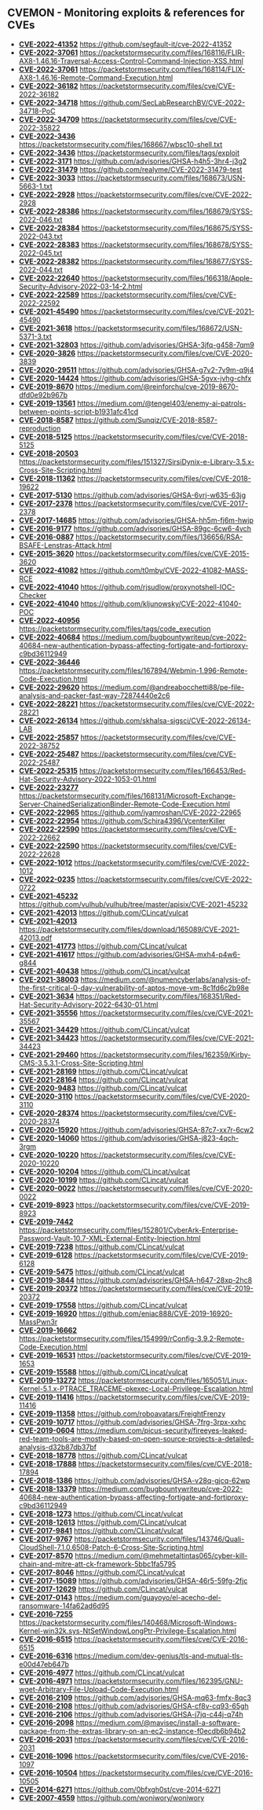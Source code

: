 ## CVEMON - Monitoring exploits & references for CVEs
- **[CVE-2022-41352](https://in.scanfactory.io/cvemon/CVE-2022-41352.html)** https://github.com/segfault-it/cve-2022-41352
- **[CVE-2022-37061](https://in.scanfactory.io/cvemon/CVE-2022-37061.html)** https://packetstormsecurity.com/files/168116/FLIR-AX8-1.46.16-Traversal-Access-Control-Command-Injection-XSS.html
- **[CVE-2022-37061](https://in.scanfactory.io/cvemon/CVE-2022-37061.html)** https://packetstormsecurity.com/files/168114/FLIX-AX8-1.46.16-Remote-Command-Execution.html
- **[CVE-2022-36182](https://in.scanfactory.io/cvemon/CVE-2022-36182.html)** https://packetstormsecurity.com/files/cve/CVE-2022-36182
- **[CVE-2022-34718](https://in.scanfactory.io/cvemon/CVE-2022-34718.html)** https://github.com/SecLabResearchBV/CVE-2022-34718-PoC
- **[CVE-2022-34709](https://in.scanfactory.io/cvemon/CVE-2022-34709.html)** https://packetstormsecurity.com/files/cve/CVE-2022-35822
- **[CVE-2022-3436](https://in.scanfactory.io/cvemon/CVE-2022-3436.html)** https://packetstormsecurity.com/files/168667/wbsc10-shell.txt
- **[CVE-2022-3436](https://in.scanfactory.io/cvemon/CVE-2022-3436.html)** https://packetstormsecurity.com/files/tags/exploit
- **[CVE-2022-3171](https://in.scanfactory.io/cvemon/CVE-2022-3171.html)** https://github.com/advisories/GHSA-h4h5-3hr4-j3g2
- **[CVE-2022-31479](https://in.scanfactory.io/cvemon/CVE-2022-31479.html)** https://github.com/realyme/CVE-2022-31479-test
- **[CVE-2022-3033](https://in.scanfactory.io/cvemon/CVE-2022-3033.html)** https://packetstormsecurity.com/files/168673/USN-5663-1.txt
- **[CVE-2022-2928](https://in.scanfactory.io/cvemon/CVE-2022-2928.html)** https://packetstormsecurity.com/files/cve/CVE-2022-2928
- **[CVE-2022-28386](https://in.scanfactory.io/cvemon/CVE-2022-28386.html)** https://packetstormsecurity.com/files/168679/SYSS-2022-046.txt
- **[CVE-2022-28384](https://in.scanfactory.io/cvemon/CVE-2022-28384.html)** https://packetstormsecurity.com/files/168675/SYSS-2022-043.txt
- **[CVE-2022-28383](https://in.scanfactory.io/cvemon/CVE-2022-28383.html)** https://packetstormsecurity.com/files/168678/SYSS-2022-045.txt
- **[CVE-2022-28382](https://in.scanfactory.io/cvemon/CVE-2022-28382.html)** https://packetstormsecurity.com/files/168677/SYSS-2022-044.txt
- **[CVE-2022-22640](https://in.scanfactory.io/cvemon/CVE-2022-22640.html)** https://packetstormsecurity.com/files/166318/Apple-Security-Advisory-2022-03-14-2.html
- **[CVE-2022-22589](https://in.scanfactory.io/cvemon/CVE-2022-22589.html)** https://packetstormsecurity.com/files/cve/CVE-2022-22592
- **[CVE-2021-45490](https://in.scanfactory.io/cvemon/CVE-2021-45490.html)** https://packetstormsecurity.com/files/cve/CVE-2021-45490
- **[CVE-2021-3618](https://in.scanfactory.io/cvemon/CVE-2021-3618.html)** https://packetstormsecurity.com/files/168672/USN-5371-3.txt
- **[CVE-2021-32803](https://in.scanfactory.io/cvemon/CVE-2021-32803.html)** https://github.com/advisories/GHSA-3jfq-g458-7qm9
- **[CVE-2020-3826](https://in.scanfactory.io/cvemon/CVE-2020-3826.html)** https://packetstormsecurity.com/files/cve/CVE-2020-3839
- **[CVE-2020-29511](https://in.scanfactory.io/cvemon/CVE-2020-29511.html)** https://github.com/advisories/GHSA-g7v2-7v9m-q9j4
- **[CVE-2020-14424](https://in.scanfactory.io/cvemon/CVE-2020-14424.html)** https://github.com/advisories/GHSA-5gvx-jvhg-chfx
- **[CVE-2019-8670](https://in.scanfactory.io/cvemon/CVE-2019-8670.html)** https://medium.com/@reinforchu/cve-2019-8670-dfd0e92b967b
- **[CVE-2019-13561](https://in.scanfactory.io/cvemon/CVE-2019-13561.html)** https://medium.com/@tengel403/enemy-ai-patrols-between-points-script-b1931afc41cd
- **[CVE-2018-8587](https://in.scanfactory.io/cvemon/CVE-2018-8587.html)** https://github.com/Sunqiz/CVE-2018-8587-reproduction
- **[CVE-2018-5125](https://in.scanfactory.io/cvemon/CVE-2018-5125.html)** https://packetstormsecurity.com/files/cve/CVE-2018-5125
- **[CVE-2018-20503](https://in.scanfactory.io/cvemon/CVE-2018-20503.html)** https://packetstormsecurity.com/files/151327/SirsiDynix-e-Library-3.5.x-Cross-Site-Scripting.html
- **[CVE-2018-11362](https://in.scanfactory.io/cvemon/CVE-2018-11362.html)** https://packetstormsecurity.com/files/cve/CVE-2018-19622
- **[CVE-2017-5130](https://in.scanfactory.io/cvemon/CVE-2017-5130.html)** https://github.com/advisories/GHSA-6vrj-w635-63jg
- **[CVE-2017-2378](https://in.scanfactory.io/cvemon/CVE-2017-2378.html)** https://packetstormsecurity.com/files/cve/CVE-2017-2378
- **[CVE-2017-14685](https://in.scanfactory.io/cvemon/CVE-2017-14685.html)** https://github.com/advisories/GHSA-hh5m-fj6m-hwjp
- **[CVE-2016-9177](https://in.scanfactory.io/cvemon/CVE-2016-9177.html)** https://github.com/advisories/GHSA-89gc-6cw6-4vch
- **[CVE-2016-0887](https://in.scanfactory.io/cvemon/CVE-2016-0887.html)** https://packetstormsecurity.com/files/136656/RSA-BSAFE-Lenstras-Attack.html
- **[CVE-2015-3620](https://in.scanfactory.io/cvemon/CVE-2015-3620.html)** https://packetstormsecurity.com/files/cve/CVE-2015-3620
- **[CVE-2022-41082](https://in.scanfactory.io/cvemon/CVE-2022-41082.html)** https://github.com/t0mby/CVE-2022-41082-MASS-RCE
- **[CVE-2022-41040](https://in.scanfactory.io/cvemon/CVE-2022-41040.html)** https://github.com/rjsudlow/proxynotshell-IOC-Checker
- **[CVE-2022-41040](https://in.scanfactory.io/cvemon/CVE-2022-41040.html)** https://github.com/kljunowsky/CVE-2022-41040-POC
- **[CVE-2022-40956](https://in.scanfactory.io/cvemon/CVE-2022-40956.html)** https://packetstormsecurity.com/files/tags/code_execution
- **[CVE-2022-40684](https://in.scanfactory.io/cvemon/CVE-2022-40684.html)** https://medium.com/bugbountywriteup/cve-2022-40684-new-authentication-bypass-affecting-fortigate-and-fortiproxy-c9bd36112949
- **[CVE-2022-36446](https://in.scanfactory.io/cvemon/CVE-2022-36446.html)** https://packetstormsecurity.com/files/167894/Webmin-1.996-Remote-Code-Execution.html
- **[CVE-2022-29620](https://in.scanfactory.io/cvemon/CVE-2022-29620.html)** https://medium.com/@andreabocchetti88/pe-file-analysis-and-packer-fast-way-72874440e2c6
- **[CVE-2022-28221](https://in.scanfactory.io/cvemon/CVE-2022-28221.html)** https://packetstormsecurity.com/files/cve/CVE-2022-28221
- **[CVE-2022-26134](https://in.scanfactory.io/cvemon/CVE-2022-26134.html)** https://github.com/skhalsa-sigsci/CVE-2022-26134-LAB
- **[CVE-2022-25857](https://in.scanfactory.io/cvemon/CVE-2022-25857.html)** https://packetstormsecurity.com/files/cve/CVE-2022-38752
- **[CVE-2022-25487](https://in.scanfactory.io/cvemon/CVE-2022-25487.html)** https://packetstormsecurity.com/files/cve/CVE-2022-25487
- **[CVE-2022-25315](https://in.scanfactory.io/cvemon/CVE-2022-25315.html)** https://packetstormsecurity.com/files/166453/Red-Hat-Security-Advisory-2022-1053-01.html
- **[CVE-2022-23277](https://in.scanfactory.io/cvemon/CVE-2022-23277.html)** https://packetstormsecurity.com/files/168131/Microsoft-Exchange-Server-ChainedSerializationBinder-Remote-Code-Execution.html
- **[CVE-2022-22965](https://in.scanfactory.io/cvemon/CVE-2022-22965.html)** https://github.com/iyamroshan/CVE-2022-22965
- **[CVE-2022-22954](https://in.scanfactory.io/cvemon/CVE-2022-22954.html)** https://github.com/Schira4396/VcenterKiller
- **[CVE-2022-22590](https://in.scanfactory.io/cvemon/CVE-2022-22590.html)** https://packetstormsecurity.com/files/cve/CVE-2022-22662
- **[CVE-2022-22590](https://in.scanfactory.io/cvemon/CVE-2022-22590.html)** https://packetstormsecurity.com/files/cve/CVE-2022-22628
- **[CVE-2022-1012](https://in.scanfactory.io/cvemon/CVE-2022-1012.html)** https://packetstormsecurity.com/files/cve/CVE-2022-1012
- **[CVE-2022-0235](https://in.scanfactory.io/cvemon/CVE-2022-0235.html)** https://packetstormsecurity.com/files/cve/CVE-2022-0722
- **[CVE-2021-45232](https://in.scanfactory.io/cvemon/CVE-2021-45232.html)** https://github.com/vulhub/vulhub/tree/master/apisix/CVE-2021-45232
- **[CVE-2021-42013](https://in.scanfactory.io/cvemon/CVE-2021-42013.html)** https://github.com/CLincat/vulcat
- **[CVE-2021-42013](https://in.scanfactory.io/cvemon/CVE-2021-42013.html)** https://packetstormsecurity.com/files/download/165089/CVE-2021-42013.pdf
- **[CVE-2021-41773](https://in.scanfactory.io/cvemon/CVE-2021-41773.html)** https://github.com/CLincat/vulcat
- **[CVE-2021-41617](https://in.scanfactory.io/cvemon/CVE-2021-41617.html)** https://github.com/advisories/GHSA-mxh4-p4w6-g844
- **[CVE-2021-40438](https://in.scanfactory.io/cvemon/CVE-2021-40438.html)** https://github.com/CLincat/vulcat
- **[CVE-2021-38003](https://in.scanfactory.io/cvemon/CVE-2021-38003.html)** https://medium.com/@numencyberlabs/analysis-of-the-first-critical-0-day-vulnerability-of-aptos-move-vm-8c1fd6c2b98e
- **[CVE-2021-3634](https://in.scanfactory.io/cvemon/CVE-2021-3634.html)** https://packetstormsecurity.com/files/168351/Red-Hat-Security-Advisory-2022-6430-01.html
- **[CVE-2021-35556](https://in.scanfactory.io/cvemon/CVE-2021-35556.html)** https://packetstormsecurity.com/files/cve/CVE-2021-35567
- **[CVE-2021-34429](https://in.scanfactory.io/cvemon/CVE-2021-34429.html)** https://github.com/CLincat/vulcat
- **[CVE-2021-34423](https://in.scanfactory.io/cvemon/CVE-2021-34423.html)** https://packetstormsecurity.com/files/cve/CVE-2021-34423
- **[CVE-2021-29460](https://in.scanfactory.io/cvemon/CVE-2021-29460.html)** https://packetstormsecurity.com/files/162359/Kirby-CMS-3.5.3.1-Cross-Site-Scripting.html
- **[CVE-2021-28169](https://in.scanfactory.io/cvemon/CVE-2021-28169.html)** https://github.com/CLincat/vulcat
- **[CVE-2021-28164](https://in.scanfactory.io/cvemon/CVE-2021-28164.html)** https://github.com/CLincat/vulcat
- **[CVE-2020-9483](https://in.scanfactory.io/cvemon/CVE-2020-9483.html)** https://github.com/CLincat/vulcat
- **[CVE-2020-3110](https://in.scanfactory.io/cvemon/CVE-2020-3110.html)** https://packetstormsecurity.com/files/cve/CVE-2020-3110
- **[CVE-2020-28374](https://in.scanfactory.io/cvemon/CVE-2020-28374.html)** https://packetstormsecurity.com/files/cve/CVE-2020-28374
- **[CVE-2020-15920](https://in.scanfactory.io/cvemon/CVE-2020-15920.html)** https://github.com/advisories/GHSA-87c7-xx7r-6cw2
- **[CVE-2020-14060](https://in.scanfactory.io/cvemon/CVE-2020-14060.html)** https://github.com/advisories/GHSA-j823-4qch-3rgm
- **[CVE-2020-10220](https://in.scanfactory.io/cvemon/CVE-2020-10220.html)** https://packetstormsecurity.com/files/cve/CVE-2020-10220
- **[CVE-2020-10204](https://in.scanfactory.io/cvemon/CVE-2020-10204.html)** https://github.com/CLincat/vulcat
- **[CVE-2020-10199](https://in.scanfactory.io/cvemon/CVE-2020-10199.html)** https://github.com/CLincat/vulcat
- **[CVE-2020-0022](https://in.scanfactory.io/cvemon/CVE-2020-0022.html)** https://packetstormsecurity.com/files/cve/CVE-2020-0022
- **[CVE-2019-8923](https://in.scanfactory.io/cvemon/CVE-2019-8923.html)** https://packetstormsecurity.com/files/cve/CVE-2019-8923
- **[CVE-2019-7442](https://in.scanfactory.io/cvemon/CVE-2019-7442.html)** https://packetstormsecurity.com/files/152801/CyberArk-Enterprise-Password-Vault-10.7-XML-External-Entity-Injection.html
- **[CVE-2019-7238](https://in.scanfactory.io/cvemon/CVE-2019-7238.html)** https://github.com/CLincat/vulcat
- **[CVE-2019-6128](https://in.scanfactory.io/cvemon/CVE-2019-6128.html)** https://packetstormsecurity.com/files/cve/CVE-2019-6128
- **[CVE-2019-5475](https://in.scanfactory.io/cvemon/CVE-2019-5475.html)** https://github.com/CLincat/vulcat
- **[CVE-2019-3844](https://in.scanfactory.io/cvemon/CVE-2019-3844.html)** https://github.com/advisories/GHSA-h647-28xp-2hc8
- **[CVE-2019-20372](https://in.scanfactory.io/cvemon/CVE-2019-20372.html)** https://packetstormsecurity.com/files/cve/CVE-2019-20372
- **[CVE-2019-17558](https://in.scanfactory.io/cvemon/CVE-2019-17558.html)** https://github.com/CLincat/vulcat
- **[CVE-2019-16920](https://in.scanfactory.io/cvemon/CVE-2019-16920.html)** https://github.com/eniac888/CVE-2019-16920-MassPwn3r
- **[CVE-2019-16662](https://in.scanfactory.io/cvemon/CVE-2019-16662.html)** https://packetstormsecurity.com/files/154999/rConfig-3.9.2-Remote-Code-Execution.html
- **[CVE-2019-16531](https://in.scanfactory.io/cvemon/CVE-2019-16531.html)** https://packetstormsecurity.com/files/cve/CVE-2019-1653
- **[CVE-2019-15588](https://in.scanfactory.io/cvemon/CVE-2019-15588.html)** https://github.com/CLincat/vulcat
- **[CVE-2019-13272](https://in.scanfactory.io/cvemon/CVE-2019-13272.html)** https://packetstormsecurity.com/files/165051/Linux-Kernel-5.1.x-PTRACE_TRACEME-pkexec-Local-Privilege-Escalation.html
- **[CVE-2019-11416](https://in.scanfactory.io/cvemon/CVE-2019-11416.html)** https://packetstormsecurity.com/files/cve/CVE-2019-11416
- **[CVE-2019-11358](https://in.scanfactory.io/cvemon/CVE-2019-11358.html)** https://github.com/roboavatars/FreightFrenzy
- **[CVE-2019-10717](https://in.scanfactory.io/cvemon/CVE-2019-10717.html)** https://github.com/advisories/GHSA-7frg-3rpx-xxhc
- **[CVE-2019-0604](https://in.scanfactory.io/cvemon/CVE-2019-0604.html)** https://medium.com/picus-security/fireeyes-leaked-red-team-tools-are-mostly-based-on-open-source-projects-a-detailed-analysis-d32b87db37bf
- **[CVE-2018-18778](https://in.scanfactory.io/cvemon/CVE-2018-18778.html)** https://github.com/CLincat/vulcat
- **[CVE-2018-17888](https://in.scanfactory.io/cvemon/CVE-2018-17888.html)** https://packetstormsecurity.com/files/cve/CVE-2018-17894
- **[CVE-2018-1386](https://in.scanfactory.io/cvemon/CVE-2018-1386.html)** https://github.com/advisories/GHSA-v28q-gjcq-62wp
- **[CVE-2018-13379](https://in.scanfactory.io/cvemon/CVE-2018-13379.html)** https://medium.com/bugbountywriteup/cve-2022-40684-new-authentication-bypass-affecting-fortigate-and-fortiproxy-c9bd36112949
- **[CVE-2018-1273](https://in.scanfactory.io/cvemon/CVE-2018-1273.html)** https://github.com/CLincat/vulcat
- **[CVE-2018-12613](https://in.scanfactory.io/cvemon/CVE-2018-12613.html)** https://github.com/CLincat/vulcat
- **[CVE-2017-9841](https://in.scanfactory.io/cvemon/CVE-2017-9841.html)** https://github.com/CLincat/vulcat
- **[CVE-2017-9767](https://in.scanfactory.io/cvemon/CVE-2017-9767.html)** https://packetstormsecurity.com/files/143746/Quali-CloudShell-7.1.0.6508-Patch-6-Cross-Site-Scripting.html
- **[CVE-2017-8570](https://in.scanfactory.io/cvemon/CVE-2017-8570.html)** https://medium.com/@mehmetaltintas065/cyber-kill-chain-and-mitre-att-ck-framework-5bbc1fa5795
- **[CVE-2017-8046](https://in.scanfactory.io/cvemon/CVE-2017-8046.html)** https://github.com/CLincat/vulcat
- **[CVE-2017-15089](https://in.scanfactory.io/cvemon/CVE-2017-15089.html)** https://github.com/advisories/GHSA-46r5-59fg-2fjc
- **[CVE-2017-12629](https://in.scanfactory.io/cvemon/CVE-2017-12629.html)** https://github.com/CLincat/vulcat
- **[CVE-2017-0143](https://in.scanfactory.io/cvemon/CVE-2017-0143.html)** https://medium.com/guayoyo/el-acecho-del-ransomware-14fa62ad6d95
- **[CVE-2016-7255](https://in.scanfactory.io/cvemon/CVE-2016-7255.html)** https://packetstormsecurity.com/files/140468/Microsoft-Windows-Kernel-win32k.sys-NtSetWindowLongPtr-Privilege-Escalation.html
- **[CVE-2016-6515](https://in.scanfactory.io/cvemon/CVE-2016-6515.html)** https://packetstormsecurity.com/files/cve/CVE-2016-6515
- **[CVE-2016-6316](https://in.scanfactory.io/cvemon/CVE-2016-6316.html)** https://medium.com/dev-genius/tls-and-mutual-tls-e00d47eb647b
- **[CVE-2016-4977](https://in.scanfactory.io/cvemon/CVE-2016-4977.html)** https://github.com/CLincat/vulcat
- **[CVE-2016-4971](https://in.scanfactory.io/cvemon/CVE-2016-4971.html)** https://packetstormsecurity.com/files/162395/GNU-wget-Arbitrary-File-Upload-Code-Execution.html
- **[CVE-2016-2109](https://in.scanfactory.io/cvemon/CVE-2016-2109.html)** https://github.com/advisories/GHSA-mq63-fmfx-8qc3
- **[CVE-2016-2108](https://in.scanfactory.io/cvemon/CVE-2016-2108.html)** https://github.com/advisories/GHSA-cf8v-cq93-65gh
- **[CVE-2016-2106](https://in.scanfactory.io/cvemon/CVE-2016-2106.html)** https://github.com/advisories/GHSA-j7jq-c44j-q74h
- **[CVE-2016-2098](https://in.scanfactory.io/cvemon/CVE-2016-2098.html)** https://medium.com/@mavisec/install-a-software-package-from-the-extras-library-on-an-ec2-instance-f0ecdb6b94b2
- **[CVE-2016-2031](https://in.scanfactory.io/cvemon/CVE-2016-2031.html)** https://packetstormsecurity.com/files/cve/CVE-2016-2031
- **[CVE-2016-1096](https://in.scanfactory.io/cvemon/CVE-2016-1096.html)** https://packetstormsecurity.com/files/cve/CVE-2016-1097
- **[CVE-2016-10504](https://in.scanfactory.io/cvemon/CVE-2016-10504.html)** https://packetstormsecurity.com/files/cve/CVE-2016-10505
- **[CVE-2014-6271](https://in.scanfactory.io/cvemon/CVE-2014-6271.html)** https://github.com/0bfxgh0st/cve-2014-6271
- **[CVE-2007-4559](https://in.scanfactory.io/cvemon/CVE-2007-4559.html)** https://github.com/woniwory/woniwory
